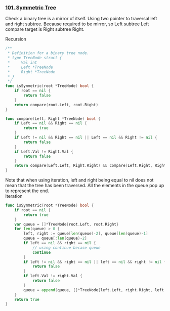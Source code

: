 ### [101. Symmetric Tree]

Check a binary tree is a mirror of itself. Using two pointer to traversal left and right subtree.
Because required to be mirror, so Left subtree Left compare target is Right subtree Right.  

Recursion  
```go
/**
 * Definition for a binary tree node.
 * type TreeNode struct {
 *     Val int
 *     Left *TreeNode
 *     Right *TreeNode
 * }
 */
func isSymmetric(root *TreeNode) bool {
	if root == nil {
		return false
	}
	return compare(root.Left, root.Right)
}

func compare(Left, Right *TreeNode) bool {
	if Left == nil && Right == nil {
		return true
	}
	if Left != nil && Right == nil || Left == nil && Right != nil {
		return false
	}
	if Left.Val != Right.Val {
		return false
	}
	return compare(Left.Left, Right.Right) && compare(Left.Right, Right.Left)
}
```
Note that when using iteration, left and right being equal to nil does not mean that the tree has been traversed. 
All the elements in the queue pop up to represent the end.  
Iteration
```go
func isSymmetric(root *TreeNode) bool {
	if root == nil {
		return true
	}
	var queue = []*TreeNode{root.Left, root.Right}
	for len(queue) > 0 {
		left, right := queue[len(queue)-2], queue[len(queue)-1]
		queue = queue[:len(queue)-2]
		if left == nil && right == nil {
            // using continue becase queue 
			continue
		}
		if left != nil && right == nil || left == nil && right != nil {
			return false
		}
		if left.Val != right.Val {
			return false
		}
		queue = append(queue, []*TreeNode{left.Left, right.Right, left.Right, right.Left}...)
	}
	return true
}
```

[101. Symmetric Tree]: https://leetcode.com/problems/symmetric-tree/